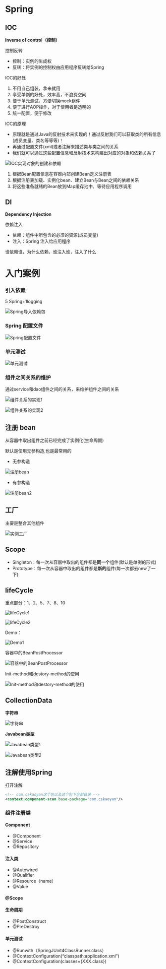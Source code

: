 # Spring
## IOC
**Inverse of control（控制）**

控制反转

* 控制：实例的生成权
* 反转：将实例的控制权由应用程序反转给Spring

IOC的好处

1. 不用自己组装，拿来就用
2. 享受单例的好处，效率高，不浪费空间
3. 便于单元测试，方便切换mock组件
4. 便于进行AOP操作，对于使用者是透明的
5. 统一配置，便于修改

IOC的原理

* 原理就是通过Java的反射技术来实现的！通过反射我们可以获取类的所有信息(成员变量、类名等等等)！
* 再通过配置文件(xml)或者注解来描述类与类之间的关系
* 我们就可以通过这些配置信息和反射技术来构建出对应的对象和依赖关系了

![IOC实现对象的创建和依赖](图片素材/IOC实现对象的创建和依赖.jpg)

1. 根据Bean配置信息在容器内部创建Bean定义注册表
2. 根据注册表加载、实例化bean、建立Bean与Bean之间的依赖关系
3. 将这些准备就绪的Bean放到Map缓存池中，等待应用程序调用

## DI
**Dependency Injection**

依赖注入

* 依赖：组件中所包含的必须的资源(成员变量)
* 注入：Spring 注入给应用程序

谁依赖谁，为什么依赖，谁注入谁，注入了什么
# 入门案例
### 引入依赖
5 Spring+1logging

![Spring导入依赖包](图片素材/Spring导入依赖包.png)
### Spring 配置文件
![Spring配置文件](图片素材/Spring配置文件.png)
### 单元测试
![单元测试](图片素材/单元测试.png)
### 组件之间关系的维护
通过service和dao组件之间的关系，来维护组件之间的关系

![组件关系的实现1](图片素材/组件关系的实现1.png)

![组件关系的实现2](图片素材/组件关系的实现2.png)

## 注册 bean
从容器中取出组件之前已经完成了实例化(生命周期)

默认是使用无参构造,也是最常用的

* 无参构造

![注册bean](图片素材/注册bean.png)

* 有参构造

![注册bean2](图片素材/注册bean2.png)
## 工厂
主要是整合其他组件

![实例工厂](图片素材/实例工厂.png)
## Scope
* Singleton：每一次从容器中取出的组件都是**同一个**组件(默认是单例的形式)
* Prototype：每一次从容器中取出的组件都是**新的**组件(每一次都去new了一下)
## lifeCycle
重点部分：1、2、5、7、8、10

![lifeCycle1](图片素材/lifeCycle1.png)

![lifeCycle2](图片素材/lifeCycle2.png)

Demo：

![Demo1](图片素材/Demo1.png)

容器中的BeanPostProcessor

![容器中的BeanPostProcessor](图片素材/容器中的BeanPostProcessor.png)

Init-method和destory-method的使用

![Init-method和destory-method的使用](图片素材/Init-method和destory-method的使用.png)
## CollectionData
**字符串**

![字符串](图片素材/字符串.png)

**Javabean类型**

![Javabean类型1](图片素材/Javabean类型1.png)

![Javabean类型2](图片素材/Javabean类型2.png)
## 注解使用Spring
打开注解
```xml
<!-- com.cskaoyan这个包以及这个包下全部目录 -->
<context:component-scan base-package="com.cskaoyan"/>
```
### 组件注册类
#### Component
* @Component
* @Service
* @Repository
#### 注入类
* @Autowired
* @Qualifier 
* @Resource（name）
* @Value
#### @Scope
#### 生命周期
* @PostConstruct
* @PreDestroy
#### 单元测试
* @Runwith（SpringJUnit4ClassRunner.class）
* @ContextConfiguration(“classpath:application.xml”)
* @ContextConfiguration(classes={XXX.class})
